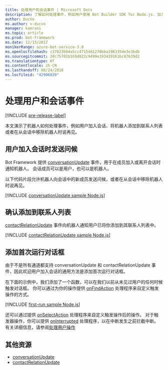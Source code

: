 ```yaml
---
title: 处理用户和会话事件 | Microsoft Docs
description: 了解如何处理事件，例如用户使用 Bot Builder SDK for Node.js. 加入会话。
author: DucVo
ms.author: v-ducvo
manager: kamrani
ms.topic: article
ms.prod: bot-framework
ms.date: 12/13/2017
monikerRange: azure-bot-service-3.0
ms.openlocfilehash: c37823b94a5cc4715dd1278bba196335de3e3bdb
ms.sourcegitcommit: 2dc75701b169d822c9499e393439161bc87639d2
ms.translationtype: HT
ms.contentlocale: zh-CN
ms.lasthandoff: 08/24/2018
ms.locfileid: "42906020"
---
```

# <a name="handle-user-and-conversation-events"></a>处理用户和会话事件

[!INCLUDE [pre-release-label](../includes/pre-release-label-v3.md)]

本文演示了机器人如何处理事件，例如用户加入会话、将机器人添加到联系人列表或者在从会话中移除机器人时说再见。


## <a name="greet-a-user-on-conversation-join"></a>用户加入会话时发送问候
Bot Framework 提供 [conversationUpdate][conversationUpdate] 事件，用于在成员加入或离开会话时通知机器人。 会话成员可以是用户，也可以是机器人。

以下代码片段允许机器人向会话中的新成员发送问候，或者在从会话中移除机器人时说再见。

[!INCLUDE [conversationUpdate sample Node.js](../includes/snippet-code-node-conversationupdate-1.md)]

## <a name="acknowledge-add-to-contacts-list"></a>确认添加到联系人列表

[contactRelationUpdate][contactRelationUpdate] 事件向机器人通知用户已将你添加到其联系人列表中。

[!INCLUDE [contactRelationUpdate sample Node.js](../includes/snippet-code-node-contactrelationupdate-1.md)]

## <a name="add-a-first-run-dialog"></a>添加首次运行对话框

由于不是所有通道都支持 conversationUpdate 和 contactRelationUpdate 事件，因此欢迎用户加入会话的通用方法是添加首次运行对话框。

在下面的示例中，我们添加了一个函数，可以在我们以前从未见过用户的任何时候触发对话框。 你可以通过为你的操作提供 [onFindAction][onFindAction] 处理程序来自定义触发操作的方式。 

[!INCLUDE [first-run sample Node.js](../includes/snippet-code-node-first-run-dialog-1.md)]

还可以通过提供 [onSelectAction][onSelectAction] 处理程序来自定义触发操作后的操作。 对于触发器操作，你可以提供 [onInterrupted][onInterrupted] 处理程序，以在中断发生之前拦截中断。 有关详细信息，请参阅[处理用户操作](bot-builder-nodejs-dialog-actions.md)

## <a name="additional-resources"></a>其他资源

* [conversationUpdate][conversationUpdate]
* [contactRelationUpdate][contactRelationUpdate]

[conversationUpdate]: https://docs.botframework.com/en-us/node/builder/chat-reference/interfaces/_botbuilder_d_.iconversationupdate.html
[contactRelationUpdate]: https://docs.botframework.com/en-us/node/builder/chat-reference/interfaces/_botbuilder_d_.icontactrelationupdate.html

[onFindAction]: https://docs.botframework.com/en-us/node/builder/chat-reference/interfaces/_botbuilder_d_.itriggeractionoptions#onfindaction
[onSelectAction]: https://docs.botframework.com/en-us/node/builder/chat-reference/interfaces/_botbuilder_d_.itriggeractionoptions#onselectaction
[onInterrupted]: https://docs.botframework.com/en-us/node/builder/chat-reference/interfaces/_botbuilder_d_.itriggeractionoptions#oninterrupted

[SendTyping]: https://docs.botframework.com/en-us/node/builder/chat-reference/classes/_botbuilder_d_.session#sendtyping
[IMessage]: http://docs.botframework.com/en-us/node/builder/chat-reference/interfaces/_botbuilder_d_.imessage
[ChatConnector]: https://docs.botframework.com/en-us/node/builder/chat-reference/classes/_botbuilder_d_.chatconnector.html
[session_userData]: https://docs.botframework.com/en-us/node/builder/chat-reference/classes/_botbuilder_d_.session.html#userdata
